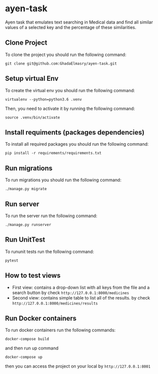 # ayen-task
Ayen task that emulates text searching in Medical data and find all similar values of a selected key and the percentage of these similarities.

## Clone Project 
To clone the project you should run the following command:
```shell
git clone git@github.com:GhadaElmasry/ayen-task.git
```

## Setup virtual Env
To create the virtual env you should run the following command:
```shell
virtualenv --python=python3.6 .venv
```
Then, you need to activate it by running the following command:
```shell
source .venv/bin/activate
```

## Install requiments (packages dependencies)
To install all required packages you should run the following command:
```shell
pip install -r requirements/requirements.txt
```

## Run migrations
To run migrations you should run the following command:
```shell
./manage.py migrate
```

## Run server
To run the server run the following command:
```shell
./manage.py runserver
```

## Run UnitTest
To rununit tests run the following command:
```shell
pytest
```

## How to test views

* First view: contains a drop-down list with all keys from the file and a search button 
by check `http://127.0.0.1:8000/medicines`
* Second view: contains simple table to list all of the results.
by check `http://127.0.0.1:8000/medicines/results`

## Run Docker containers
To run docker containers run the following commands:
```shell
docker-compose build
```
and then run up command
```shell
docker-compose up
```

then you can access the project on your local by `http://127.0.0.1:8001`
